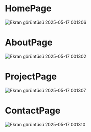 <h1>HomePage</h1>

![Ekran görüntüsü 2025-05-17 001206](https://github.com/user-attachments/assets/e7552e28-901e-4b08-a8b0-1bccf3f713fa)
<h1>AboutPage</h1>

![Ekran görüntüsü 2025-05-17 001302](https://github.com/user-attachments/assets/8b2dec4a-a39a-4fad-86f9-0597767dd2c8)
<h1>ProjectPage</h1>

![Ekran görüntüsü 2025-05-17 001307](https://github.com/user-attachments/assets/4ce4f503-d614-4d72-9c37-3162654b70bf)
<h1>ContactPage</h1>

![Ekran görüntüsü 2025-05-17 001310](https://github.com/user-attachments/assets/354f9ecb-a199-4cda-a3d0-d99831491d58)
